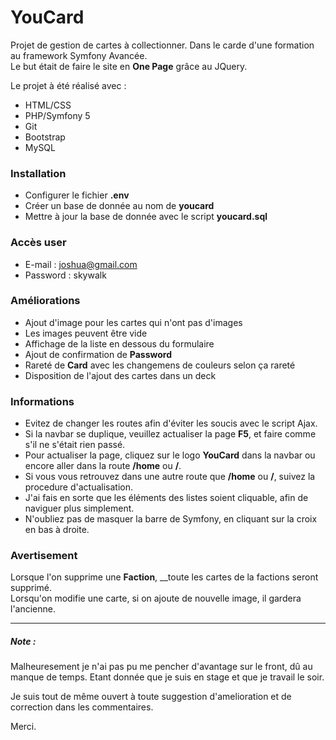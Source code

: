 # YouCard
Projet de gestion de cartes à collectionner. Dans le carde d'une formation au framework Symfony Avancée.  
Le but était de faire le site en **One Page** grâce au JQuery.

Le projet à été réalisé avec :

- HTML/CSS
- PHP/Symfony 5
- Git 
- Bootstrap
- MySQL

### Installation

- Configurer le fichier **.env**
- Créer un base de donnée au nom de **youcard**
- Mettre à jour la base de donnée avec le script **youcard.sql**

### Accès user

- E-mail : joshua@gmail.com
- Password : skywalk
 
### Améliorations

- Ajout d'image pour les cartes qui n'ont pas d'images
- Les images peuvent être vide
- Affichage de la liste en dessous du formulaire 
- Ajout de confirmation de **Password**
- Rareté de **Card** avec les changemens de couleurs selon ça rareté
- Disposition de l'ajout des cartes dans un deck


### Informations

- Evitez de changer les routes afin d'éviter les soucis avec le script Ajax.  
- Si la navbar se duplique, veuillez actualiser la page **F5**, et faire comme s'il ne s'était rien passé.  
- Pour actualiser la page, cliquez sur le logo **YouCard** dans la navbar ou encore aller dans la route **/home** ou **/**.  
- Si vous vous retrouvez dans une autre route que **/home** ou **/**, suivez la procedure d'actualisation.
- J'ai fais en sorte que les éléments des listes soient cliquable, afin de naviguer plus simplement.      
- N'oubliez pas de masquer la barre de Symfony, en cliquant sur la croix en bas à droite.

### Avertisement

Lorsque l'on supprime une **Faction**, __toute les cartes de la factions seront supprimé.  
Lorsqu'on modifie une carte, si on ajoute de nouvelle image, il gardera l'ancienne.

---

##### Note :
Malheuresement je n'ai pas pu me pencher d'avantage sur le front, dû au manque de temps. 
Etant donnée que je suis en stage et que je travail le soir.

Je suis tout de même ouvert à toute suggestion d'amelioration et de correction dans les commentaires.

Merci.  

